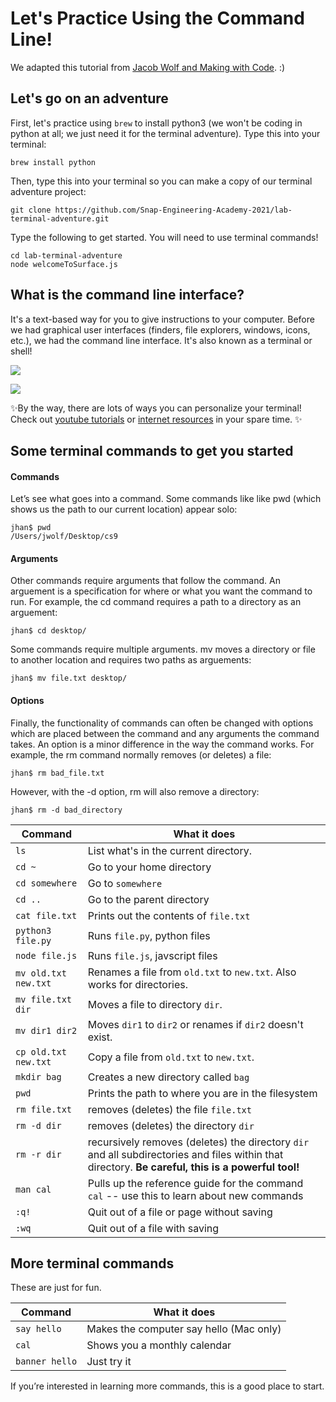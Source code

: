 # Let's Practice Using the Command Line!

We adapted this tutorial from [Jacob Wolf and Making with Code](https://cs.fablearn.org/courses/cs9/unit00/labs/lab1_terminal/). :)

## Let's go on an adventure

First, let's practice using `brew` to install python3 (we won't be coding in python at all; we just need it for the terminal adventure). Type this into your terminal: 

```
brew install python
```

Then, type this into your terminal so you can make a copy of our terminal adventure project: 

```
git clone https://github.com/Snap-Engineering-Academy-2021/lab-terminal-adventure.git
```

Type the following to get started. You will need to use terminal commands!

```
cd lab-terminal-adventure
node welcomeToSurface.js
```

## What is the command line interface? 

It's a text-based way for you to give instructions to your computer. Before we had graphical user interfaces (finders, file explorers, windows, icons, etc.), we had the command line interface. It's also known as a terminal or shell!  

![](https://upload.wikimedia.org/wikipedia/commons/thumb/0/0e/Hard_reset_BBC_Micro_32K_Acorn_DFS.gif/220px-Hard_reset_BBC_Micro_32K_Acorn_DFS.gif)

![](https://thatmarta.files.wordpress.com/2020/10/2020-10-11_15-59-1.png)

✨By the way, there are lots of ways you can personalize your terminal! Check out [youtube tutorials](https://www.youtube.com/watch?v=eDnor6PXjnQ) or [internet resources](https://opensource.com/article/20/8/iterm2-zsh) in your spare time. ✨

## Some terminal commands to get you started 

#### Commands

Let’s see what goes into a command. Some commands like like pwd (which shows us the path to our current location) appear solo:

```
jhan$ pwd
/Users/jwolf/Desktop/cs9
```

#### Arguments

Other commands require arguments that follow the command. An arguement is a specification for where or what you want the command to run. For example, the cd command requires a path to a directory as an arguement:

```
jhan$ cd desktop/
```

Some commands require multiple arguments. mv moves a directory or file to another location and requires two paths as arguements:

```
jhan$ mv file.txt desktop/
```

#### Options

Finally, the functionality of commands can often be changed with options which are placed between the command and any arguments the command takes. An option is a minor difference in the way the command works. For example, the rm command normally removes (or deletes) a file:

```
jhan$ rm bad_file.txt
```

However, with the -d option, rm will also remove a directory:

```
jhan$ rm -d bad_directory
```

| Command              | What it does                                 |
| --------------       | -------------------------------------------- |
| `ls`                 | List what's in the current directory.        |
| `cd ~`               | Go to your home directory                    |
| `cd somewhere`       | Go to `somewhere`                            |
| `cd ..`              | Go to the parent directory                   |
| `cat file.txt`       | Prints out the contents of `file.txt`        |
| `python3 file.py`      | Runs `file.py`, python files |
| `node file.js`      | Runs `file.js`, javscript files |
| `mv old.txt new.txt` | Renames a file from `old.txt` to `new.txt`. Also works for directories. |
| `mv file.txt dir`    | Moves a file to directory `dir`.             |
| `mv dir1 dir2`       | Moves `dir1` to `dir2` or renames if `dir2` doesn't exist.          |
| `cp old.txt new.txt` | Copy a file from `old.txt` to `new.txt`.     |
| `mkdir bag`          | Creates a new directory called `bag`     |
| `pwd`                | Prints the path to where you are in the filesystem |
| `rm file.txt`        | removes (deletes) the file `file.txt`        |
| `rm -d dir`          | removes (deletes) the directory `dir`        |
| `rm -r dir`          | recursively removes (deletes) the directory `dir` and all subdirectories and files within that directory. **Be careful, this is a powerful tool!** |
| `man cal`          | Pulls up the reference guide for the command `cal` -- use this to learn about new commands |
| `:q!`          | Quit out of a file or page without saving|
| `:wq`          | Quit out of a file with saving  |


## More terminal commands
These are just for fun. 

| Command              | What it does                                 |
| --------------       | -------------------------------------------- |
| `say hello`          | Makes the computer say hello (Mac only)      |
| `cal`                | Shows you a monthly calendar                 |
| `banner hello`       | Just try it                                  |

If you’re interested in learning more commands, this is a good place to start.
